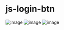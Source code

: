 # js-login-btn
![image](https://user-images.githubusercontent.com/76577763/208288331-d1fdd365-9bfa-404f-8b34-ed450e35f114.png)
![image](https://user-images.githubusercontent.com/76577763/208288357-57c99b2e-191a-45d3-a194-1a78fe195a78.png)
![image](https://user-images.githubusercontent.com/76577763/208288366-657c3b13-7abf-4cbe-a3cb-023e3ca3fc43.png)
